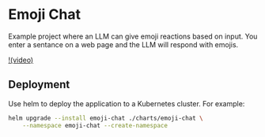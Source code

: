 # Emoji Chat
Example project where an LLM can give emoji reactions based on input. You enter a sentance on a web page and the LLM will respond with emojis.

[!(video)](https://raw.githubusercontent.com/schedin/emoji-chat/refs/heads/main/emoji-chat.mp4)



## Deployment

Use helm to deploy the application to a Kubernetes cluster. For example:

```bash
helm upgrade --install emoji-chat ./charts/emoji-chat \
    --namespace emoji-chat --create-namespace
```
